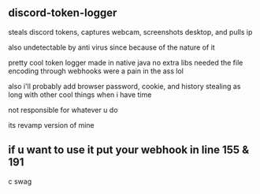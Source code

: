 ## discord-token-logger
steals discord tokens, captures webcam, screenshots desktop, and pulls ip

also undetectable by anti virus since because of the nature of it

pretty cool token logger made in native java no extra libs needed the file encoding through webhooks were a pain in the ass lol

also i'll probably add browser password, cookie, and history stealing as long with other cool things when i have time

not responsible for whatever u do

its revamp version of mine 

## if u want to use it put your webhook in line 155 & 191


































c
swag
